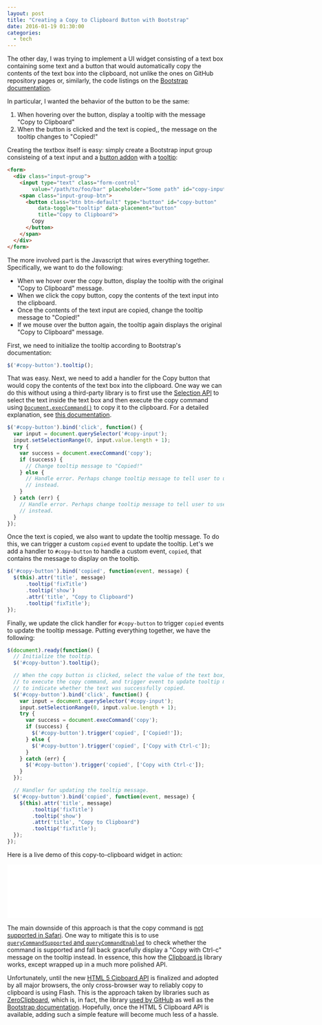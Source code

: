 ```yaml
---
layout: post
title: "Creating a Copy to Clipboard Button with Bootstrap"
date: 2016-01-19 01:30:00
categories:
  - tech
---
```


The other day, I was trying to implement a UI widget consisting of a text box
containing some text and a button that would automatically copy the contents of
the text box into the clipboard, not unlike the ones on GitHub repository pages
or, similarly, the code listings on the [Bootstrap
documentation][bootstrap-docs].

[bootstrap-docs]: http://getbootstrap.com/

In particular, I wanted the behavior of the button to be the same:

1. When hovering over the button, display a tooltip with the message "Copy to
   Clipboard"
2. When the button is clicked and the text is copied,, the message on the
   tooltip changes to "Copied!"

Creating the textbox itself is easy: simply create a Bootstrap input group
consisteing of a text input and a [button addon][button-addon] with a
[tooltip][tooltip]:

[button-addon]: http://getbootstrap.com/components/#input-groups-buttons
[tooltip]: http://getbootstrap.com/javascript/#tooltips

```html
<form>
  <div class="input-group">
    <input type="text" class="form-control"
        value="/path/to/foo/bar" placeholder="Some path" id="copy-input">
    <span class="input-group-btn">
      <button class="btn btn-default" type="button" id="copy-button"
          data-toggle="tooltip" data-placement="button"
          title="Copy to Clipboard">
        Copy
      </button>
    </span>
  </div>
</form>
```

The more involved part is the Javascript that wires everything together.
Specifically, we want to do the following:

* When we hover over the copy button, display the tooltip with the original
  "Copy to Clipboard" message.
* When we click the copy button, copy the contents of the text input into the
  clipboard.
* Once the contents of the text input are copied, change the tooltip message to
  "Copied!"
* If we mouse over the button again, the tooltip again displays the original
  "Copy to Clipboard" message.

First, we need to initialize the tooltip according to Bootstrap's documentation:

```javascript
$('#copy-button').tooltip();
```

That was easy. Next, we need to add a handler for the Copy button that would
copy the contents of the text box into the clipboard. One way we can do this
without using a third-party library is to first use the [Selection
API][selection-api] to select the text inside the text box and then execute the
copy command using [`Document.execCommand()`][execcommand] to copy it to the
clipboard. For a detailed explanation, see [this documentation][copy-command].

[execcommand]: https://developer.mozilla.org/en-US/docs/Web/API/Document/execCommand
[selection-api]: https://developer.mozilla.org/en-US/docs/Web/API/Selection
[copy-command]: https://developers.google.com/web/updates/2015/04/cut-and-copy-commands?hl=en

```javascript
$('#copy-button').bind('click', function() {
  var input = document.querySelector('#copy-input');
  input.setSelectionRange(0, input.value.length + 1);
  try {
    var success = document.execCommand('copy');
    if (success) {
      // Change tooltip message to "Copied!"
    } else {
      // Handle error. Perhaps change tooltip message to tell user to use Ctrl-c
      // instead.
    }
  } catch (err) {
    // Handle error. Perhaps change tooltip message to tell user to use Ctrl-c
    // instead.
  }
});
```

Once the text is copied, we also want to update the tooltip message. To do this,
we can trigger a custom `copied` event to update the tooltip. Let's we add a
handler to `#copy-button` to handle a custom event, `copied`, that contains the
message to display on the tooltip.

```javascript
$('#copy-button').bind('copied', function(event, message) {
  $(this).attr('title', message)
      .tooltip('fixTitle')
      .tooltip('show')
      .attr('title', "Copy to Clipboard")
      .tooltip('fixTitle');
});
```

Finally, we update the click handler for `#copy-button` to trigger `copied`
events to update the tooltip message. Putting everything together, we have the
following:

```javascript
$(document).ready(function() {
  // Initialize the tooltip.
  $('#copy-button').tooltip();

  // When the copy button is clicked, select the value of the text box, attempt
  // to execute the copy command, and trigger event to update tooltip message
  // to indicate whether the text was successfully copied.
  $('#copy-button').bind('click', function() {
    var input = document.querySelector('#copy-input');
    input.setSelectionRange(0, input.value.length + 1);
    try {
      var success = document.execCommand('copy');
      if (success) {
        $('#copy-button').trigger('copied', ['Copied!']);
      } else {
        $('#copy-button').trigger('copied', ['Copy with Ctrl-c']);
      }
    } catch (err) {
      $('#copy-button').trigger('copied', ['Copy with Ctrl-c']);
    }
  });

  // Handler for updating the tooltip message.
  $('#copy-button').bind('copied', function(event, message) {
    $(this).attr('title', message)
        .tooltip('fixTitle')
        .tooltip('show')
        .attr('title', "Copy to Clipboard")
        .tooltip('fixTitle');
  });
});
```

Here is a live demo of this copy-to-clipboard widget in action:

<iframe src="/example/bootstrap-clipboard.html"
    class="example"
    width="847" height="125"
    frameborder="0"
    marginwidth="0"
    marginheight="0"
    scrolling="no">
</iframe>

The main downside of this approach is that the copy command is [not supported in
Safari][copy-browser-support]. One way to mitigate this is to use
[`queryCommandSupported` and `queryCommandEnabled`][querycommandsupported] to
check whether the command is supported and fall back gracefully display a
"Copy with Ctrl-c" message on the tooltip instead. In essence, this how the
[Clipboard.js][clipboardjs] library works, except wrapped up in a much more
polished API.

[copy-browser-support]: https://developers.google.com/web/updates/2015/04/cut-and-copy-commands?hl=en#browser-support
[querycommandsupported]: https://developers.google.com/web/updates/2015/04/cut-and-copy-commands?hl=en#querycommandsupported-and-querycommandenabled
[clipboardjs]: https://clipboardjs.com

Unfortunately, until the new [HTML 5 Cipboard API][html5-clipboard] is finalized
and adopted by all major browsers, the only cross-browser way to reliably copy
to clipboard is using Flash. This is the approach taken by libraries such as
[ZeroClipboard][zeroclipboard], which is, in fact, the library [used by
GitHub][github-zeroclipboard] as well as the [Bootstrap
documentation][bootstrap-clipboard]. Hopefully, once the HTML 5 Clipboard API is
available, adding such a simple feature will become much less of a hassle.

[html5-clipboard]: https://www.w3.org/TR/clipboard-apis/
[zeroclipboard]: http://zeroclipboard.org/
[github-zeroclipboard]: http://techcrunch.com/2013/01/02/github-replaces-copy-and-paste-with-zeroclipboard/
[bootstrap-clipboard]: https://github.com/twbs/bootstrap/blob/cf3f8e0d580888ec9459270ed67dc86c13f5b41a/docs/assets/js/src/application.js#L143
